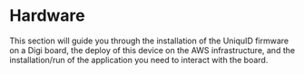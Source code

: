 # Hardware

This section will guide you through the installation of the UniquID firmware on a Digi board, the deploy of this device on the AWS infrastructure, and the installation/run of the application you need to interact with the board.

